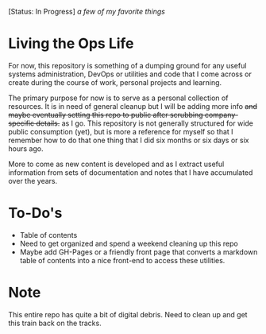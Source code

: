 [Status: In Progress]
*a few of my favorite things*

# Living the Ops Life

For now, this repository is something of a dumping ground for any useful systems administration, DevOps or utilities and code that I come across or create during the course of work, personal projects and learning.  

The primary purpose for now is to serve as a personal collection of resources. It is in need of general cleanup but I will be adding more info ~~and maybe eventually setting this repo to public after scrubbing company-specific details.~~ as I go. This repository is not generally structured for wide public consumption (yet), but is more a reference for myself so that I remember how to do that one thing that I did six months or six days or six hours ago.

More to come as new content is developed and as I extract useful information from sets of documentation and notes that I have accumulated over the years.


# To-Do's
- Table of contents
- Need to get organized and spend a weekend cleaning up this repo
- Maybe add GH-Pages or a friendly front page that converts a markdown table of contents into a nice front-end to access these utilities.  

# Note
This entire repo has quite a bit of digital debris. Need to clean up and get this train back on the tracks.  
